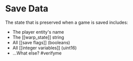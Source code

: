 # Save Data

The state that is preserved when a game is saved includes:

- The player entity's name
- The [[warp_state]] string
- All [[save flags]] (booleans)
- All [[integer variables]] (uint16)
- …What else? #verifyme 
